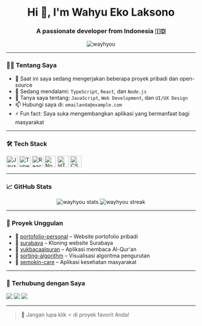 <h1 align="center">Hi 👋, I'm Wahyu Eko Laksono</h1>
<h3 align="center">A passionate developer from Indonesia 🇮🇩</h3>

<p align="center">
  <img src="https://komarev.com/ghpvc/?username=wayhyou&label=Profile%20views&color=0e75b6&style=flat" alt="wayhyou" />
</p>

---

### 🧑‍💻 Tentang Saya

- 🔭 Saat ini saya sedang mengerjakan beberapa proyek pribadi dan open-source
- 🌱 Sedang mendalami: `TypeScript`, `React`, dan `Node.js`
- 💬 Tanya saya tentang: `JavaScript`, `Web Development`, dan `UI/UX Design`
- 📫 Hubungi saya di: `emailanda@example.com`
- ⚡ Fun fact: Saya suka mengembangkan aplikasi yang bermanfaat bagi masyarakat

---

### 🛠️ Tech Stack

<p align="left">
  <img src="https://cdn.jsdelivr.net/gh/devicons/devicon/icons/javascript/javascript-original.svg" height="30" alt="JavaScript" />
  <img src="https://cdn.jsdelivr.net/gh/devicons/devicon/icons/typescript/typescript-original.svg" height="30" alt="TypeScript" />
  <img src="https://cdn.jsdelivr.net/gh/devicons/devicon/icons/react/react-original.svg" height="30" alt="React" />
  <img src="https://cdn.jsdelivr.net/gh/devicons/devicon/icons/nodejs/nodejs-original.svg" height="30" alt="Node.js" />
  <img src="https://cdn.jsdelivr.net/gh/devicons/devicon/icons/html5/html5-original.svg" height="30" alt="HTML5" />
  <img src="https://cdn.jsdelivr.net/gh/devicons/devicon/icons/css3/css3-original.svg" height="30" alt="CSS3" />
</p>

---

### 📈 GitHub Stats

<p align="center">
  <img src="https://github-readme-stats.vercel.app/api?username=wayhyou&show_icons=true&theme=radical" alt="wayhyou stats" />
  <img src="https://github-readme-streak-stats.herokuapp.com/?user=wayhyou&theme=radical" alt="wayhyou streak"/>
</p>

---

### 📌 Proyek Unggulan

- 🔗 [portofolio-personal](https://github.com/wayhyou/portofolio-personal) – Website portofolio pribadi
- 🔗 [surabaya](https://github.com/wayhyou/surabaya) – Kloning website Surabaya
- 🔗 [yukbacaalquran](https://github.com/wayhyou/yukbacaalquran) – Aplikasi membaca Al-Qur'an
- 🔗 [sorting-algorithm](https://github.com/wayhyou/sorting-algorithm) – Visualisasi algoritma pengurutan
- 🔗 [semokin-care](https://github.com/wayhyou/semokin-care) – Aplikasi kesehatan masyarakat

---

### 🤝 Terhubung dengan Saya

<p align="left">
  <a href="https://www.linkedin.com/in/wahyu-laksono-46977516b/" target="_blank"><img src="https://img.shields.io/badge/LinkedIn-blue?logo=linkedin&logoColor=white" /></a>
  <a href="mailto:ekow60006@gmail.com"><img src="https://img.shields.io/badge/Email-red?logo=gmail&logoColor=white" /></a>
  <a href="https://wayhyou.dev" target="_blank"><img src="https://img.shields.io/badge/Website-000?logo=vercel&logoColor=white" /></a>
</p>

---

> 🌟 Jangan lupa klik ⭐ di proyek favorit Anda!
